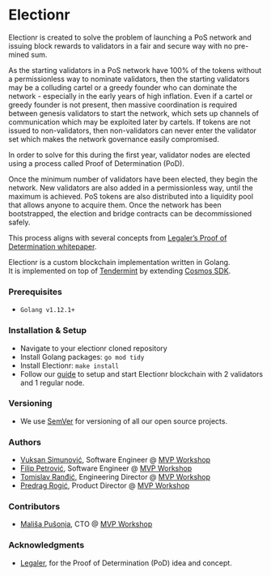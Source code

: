 # Electionr

Electionr is created to solve the problem of launching a PoS network and issuing block rewards to validators in a fair and secure way with no pre-mined sum. 

As the starting validators in a PoS network have 100% of the tokens without a permissionless way to nominate validators, 
then the starting validators may be a colluding cartel or a greedy founder who can dominate the network - especially in the early years of high inflation. 
Even if a cartel or greedy founder is not present, then massive coordination is required between genesis validators to start the network, 
which sets up channels of communication which may be exploited later by cartels. If tokens are not issued to non-validators, 
then non-validators can never enter the validator set which makes the network governance easily compromised.

In order to solve for this during the first year, validator nodes are elected using a process called Proof of Determination (PoD).

Once the minimum number of validators have been elected, they begin the network. New validators are also added in a permissionless way, until the maximum is achieved. 
PoS tokens are also distributed into a liquidity pool that allows anyone to acquire them. Once the network has been bootstrapped, the election and bridge contracts can be decommissioned safely.

This process aligns with several concepts from [Legaler’s Proof of Determination whitepaper](https://github.com/Legaler/Whitepapers/blob/master/Proof%20of%20Determination.md).

Electionr is a custom blockchain implementation written in Golang.  
It is implemented on top of [Tendermint](https://github.com/tendermint/tendermint) by extending [Cosmos SDK](https://github.com/cosmos/cosmos-sdk).

### Prerequisites

- `Golang v1.12.1+`

### Installation & Setup

- Navigate to your electionr cloned repository
- Install Golang packages: `go mod tidy`
- Install Electionr: `make install`
- Follow our [guide](./testnet_config/README.md) to setup and start Electionr blockchain with 2 validators and 1 regular node.

### Versioning

- We use [SemVer](https://semver.org) for versioning of all our open source projects. 

### Authors

- [Vuksan Simunović](https://www.linkedin.com/in/vuksan-simunovi%C4%87-bb39286a/), Software Engineer @ [MVP Workshop](https://mvpworkshop.co)
- [Filip Petrović](https://www.linkedin.com/in/filip-petrovi%C4%87-160076129/), Software Engineer @ [MVP Workshop](https://mvpworkshop.co)
- [Tomislav Ranđić](https://www.linkedin.com/in/tomislav-randjic-2601b4b/), Engineering Director @ [MVP Workshop](https://mvpworkshop.co)
- [Predrag Rogić](https://www.linkedin.com/in/predragrogic/), Product Director @ [MVP Workshop](https://mvpworkshop.co)

### Contributors

- [Mališa Pušonja](https://www.linkedin.com/in/malisapusonja/), CTO @ [MVP Workshop](https://mvpworkshop.co)

### Acknowledgments

- [Legaler](https://www.legaler.com/), for the Proof of Determination (PoD) idea and concept.
